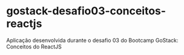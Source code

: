 # gostack-desafio03-conceitos-reactjs
Aplicação desenvolvida durante o desafio 03 do Bootcamp GoStack: Conceitos do ReactJS
